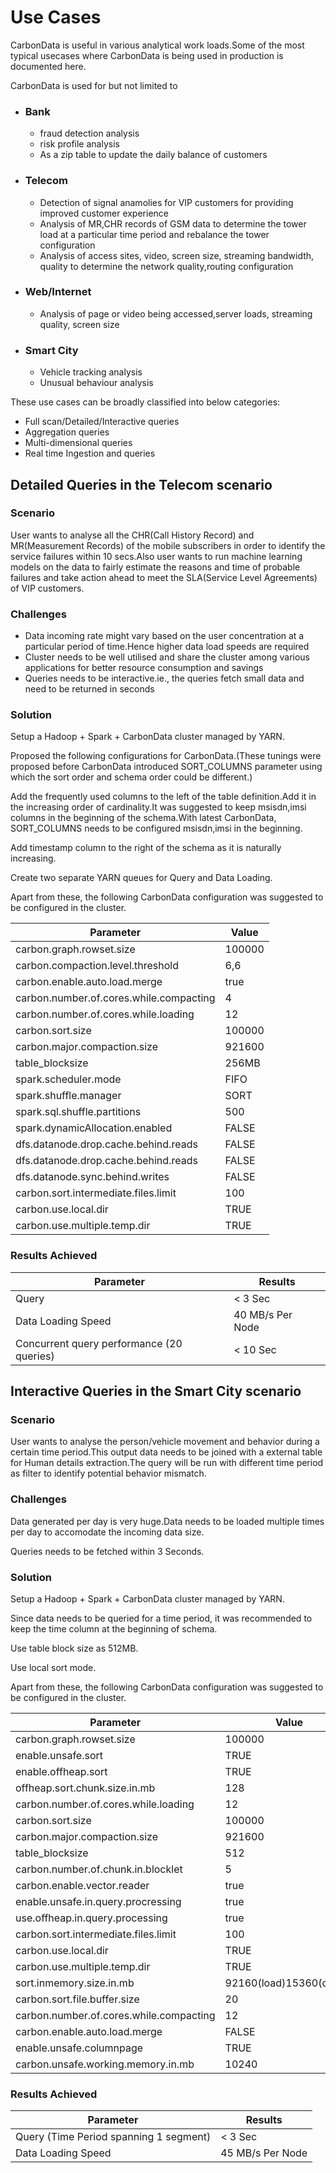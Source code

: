 # Use Cases

CarbonData is useful in various analytical work loads.Some of the most typical usecases where CarbonData is being used in production is documented here.

CarbonData is used for but not limited to

- ### Bank

  -  fraud detection analysis
  - risk profile analysis
  - As a zip table to update the daily balance of customers

- ### Telecom

  - Detection of signal anamolies for VIP customers for providing improved customer experience
  - Analysis of MR,CHR records of GSM data to determine the tower load at a particular time period and rebalance the tower configuration
  - Analysis of access sites, video, screen size, streaming bandwidth, quality to determine the network quality,routing configuration

- ### Web/Internet

  - Analysis of page or video being accessed,server loads, streaming quality, screen size

- ### Smart City

  - Vehicle tracking analysis
  - Unusual behaviour analysis



These use cases can be broadly classified into below categories:

- Full scan/Detailed/Interactive queries
- Aggregation queries
- Multi-dimensional queries
- Real time Ingestion and queries



## Detailed Queries in the Telecom scenario

### Scenario

User wants to analyse all the CHR(Call History Record) and MR(Measurement Records) of the mobile subscribers in order to identify the service failures within 10 secs.Also user wants to run machine learning models on the data to fairly estimate the reasons and time of probable failures and take action ahead to meet the SLA(Service Level Agreements) of VIP customers. 

### Challenges

- Data incoming rate might vary based on the user concentration at a particular period of time.Hence higher data load speeds are required
- Cluster needs to be well utilised and share the cluster among various applications for better resource consumption and savings
- Queries needs to be interactive.ie., the queries fetch small data and need to be returned in seconds

### Solution

Setup a Hadoop + Spark + CarbonData cluster managed by YARN.

Proposed the following configurations for CarbonData.(These tunings were proposed before CarbonData introduced SORT_COLUMNS parameter using which the sort order and schema order could be different.)

Add the frequently used columns to the left of the table definition.Add it in the increasing order of cardinality.It was suggested to keep msisdn,imsi columns in the beginning of the schema.With latest CarbonData, SORT_COLUMNS needs to be configured msisdn,imsi in the beginning.

Add timestamp column to the right of the schema as it is naturally increasing.

Create two separate YARN queues for Query and Data Loading.

Apart from these, the following CarbonData configuration was suggested to be configured in the cluster.



| Parameter                               | Value  |
| --------------------------------------- | ------ |
| carbon.graph.rowset.size                | 100000 |
| carbon.compaction.level.threshold       | 6,6    |
| carbon.enable.auto.load.merge           | true   |
| carbon.number.of.cores.while.compacting | 4      |
| carbon.number.of.cores.while.loading    | 12     |
| carbon.sort.size                        | 100000 |
| carbon.major.compaction.size            | 921600 |
| table_blocksize                         | 256MB  |
| spark.scheduler.mode                    | FIFO   |
| spark.shuffle.manager                   | SORT   |
| spark.sql.shuffle.partitions            | 500    |
| spark.dynamicAllocation.enabled         | FALSE  |
| dfs.datanode.drop.cache.behind.reads    | FALSE  |
| dfs.datanode.drop.cache.behind.reads    | FALSE  |
| dfs.datanode.sync.behind.writes         | FALSE  |
| carbon.sort.intermediate.files.limit    | 100    |
| carbon.use.local.dir                    | TRUE   |
| carbon.use.multiple.temp.dir            | TRUE   |



### Results Achieved

| Parameter                                 | Results          |
| ----------------------------------------- | ---------------- |
| Query                                     | < 3 Sec          |
| Data Loading Speed                        | 40 MB/s Per Node |
| Concurrent query performance (20 queries) | < 10 Sec         |



## Interactive Queries in the Smart City scenario

### Scenario

User wants to analyse the person/vehicle movement and behavior during a certain time period.This output data needs to be joined with a external table for Human details extraction.The query will be run with different time period as filter to identify potential behavior mismatch.

### Challenges

Data generated per day is very huge.Data needs to be loaded multiple times per day to accomodate the incoming data size.

Queries needs to be fetched within 3 Seconds.

### Solution

Setup a Hadoop + Spark + CarbonData cluster managed by YARN.

Since data needs to be queried for a time period, it was recommended to keep the time column at the beginning of schema.

Use table block size as 512MB.

Use local sort mode.

Apart from these, the following CarbonData configuration was suggested to be configured in the cluster.



| Parameter                               | Value                   |
| --------------------------------------- | ----------------------- |
| carbon.graph.rowset.size                | 100000                  |
| enable.unsafe.sort                      | TRUE                    |
| enable.offheap.sort                     | TRUE                    |
| offheap.sort.chunk.size.in.mb           | 128                     |
| carbon.number.of.cores.while.loading    | 12                      |
| carbon.sort.size                        | 100000                  |
| carbon.major.compaction.size            | 921600                  |
| table_blocksize                         | 512                     |
| carbon.number.of.chunk.in.blocklet      | 5                       |
| carbon.enable.vector.reader             | true                    |
| enable.unsafe.in.query.procressing      | true                    |
| use.offheap.in.query.processing         | true                    |
| carbon.sort.intermediate.files.limit    | 100                     |
| carbon.use.local.dir                    | TRUE                    |
| carbon.use.multiple.temp.dir            | TRUE                    |
| sort.inmemory.size.in.mb                | 92160(load)15360(query) |
| carbon.sort.file.buffer.size            | 20                      |
| carbon.number.of.cores.while.compacting | 12                      |
| carbon.enable.auto.load.merge           | FALSE                   |
| enable.unsafe.columnpage                | TRUE                    |
| carbon.unsafe.working.memory.in.mb      | 10240                   |



### Results Achieved

| Parameter                              | Results          |
| -------------------------------------- | ---------------- |
| Query (Time Period spanning 1 segment) | < 3 Sec          |
| Data Loading Speed                     | 45 MB/s Per Node |

